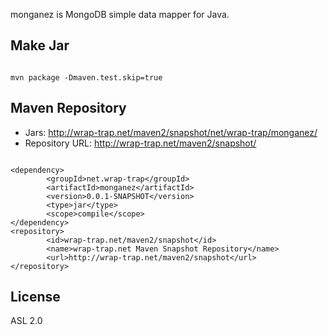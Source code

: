 monganez is MongoDB simple data mapper for Java.

## Make Jar
<pre><code>
mvn package -Dmaven.test.skip=true
</code></pre>

## Maven Repository
- Jars: http://wrap-trap.net/maven2/snapshot/net/wrap-trap/monganez/
- Repository URL: http://wrap-trap.net/maven2/snapshot/
<pre><code>
&lt;dependency&gt;
		&lt;groupId&gt;net.wrap-trap&lt;/groupId&gt;
		&lt;artifactId&gt;monganez&lt;/artifactId&gt;
		&lt;version&gt;0.0.1-SNAPSHOT&lt;/version&gt;
		&lt;type&gt;jar&lt;/type&gt;
		&lt;scope&gt;compile&lt;/scope&gt;
&lt;/dependency&gt;
&lt;repository&gt;
		&lt;id&gt;wrap-trap.net/maven2/snapshot&lt;/id&gt;
		&lt;name&gt;wrap-trap.net Maven Snapshot Repository&lt;/name&gt;
		&lt;url&gt;http://wrap-trap.net/maven2/snapshot&lt;/url&gt;
&lt;/repository&gt;
</code></pre>
## License

ASL 2.0
